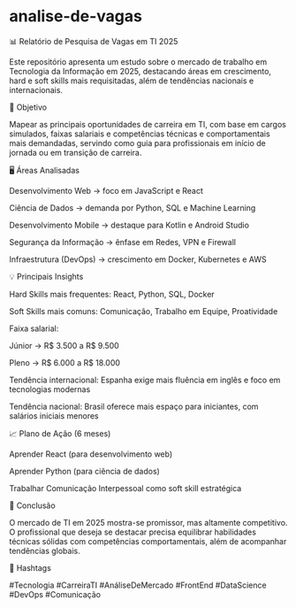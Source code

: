 # analise-de-vagas

📊 Relatório de Pesquisa de Vagas em TI 2025

Este repositório apresenta um estudo sobre o mercado de trabalho em Tecnologia da Informação em 2025, destacando áreas em crescimento, hard e soft skills mais requisitadas, além de tendências nacionais e internacionais.

🔎 Objetivo

Mapear as principais oportunidades de carreira em TI, com base em cargos simulados, faixas salariais e competências técnicas e comportamentais mais demandadas, servindo como guia para profissionais em início de jornada ou em transição de carreira.

🖥️ Áreas Analisadas

Desenvolvimento Web → foco em JavaScript e React

Ciência de Dados → demanda por Python, SQL e Machine Learning

Desenvolvimento Mobile → destaque para Kotlin e Android Studio

Segurança da Informação → ênfase em Redes, VPN e Firewall

Infraestrutura (DevOps) → crescimento em Docker, Kubernetes e AWS

💡 Principais Insights

Hard Skills mais frequentes: React, Python, SQL, Docker

Soft Skills mais comuns: Comunicação, Trabalho em Equipe, Proatividade

Faixa salarial:

Júnior → R$ 3.500 a R$ 9.500

Pleno → R$ 6.000 a R$ 18.000

Tendência internacional: Espanha exige mais fluência em inglês e foco em tecnologias modernas

Tendência nacional: Brasil oferece mais espaço para iniciantes, com salários iniciais menores

📈 Plano de Ação (6 meses)

Aprender React (para desenvolvimento web)

Aprender Python (para ciência de dados)

Trabalhar Comunicação Interpessoal como soft skill estratégica

📌 Conclusão

O mercado de TI em 2025 mostra-se promissor, mas altamente competitivo. O profissional que deseja se destacar precisa equilibrar habilidades técnicas sólidas com competências comportamentais, além de acompanhar tendências globais.

🔗 Hashtags

#Tecnologia #CarreiraTI #AnáliseDeMercado #FrontEnd #DataScience #DevOps #Comunicação
